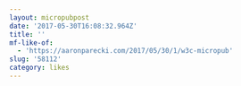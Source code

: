 ```yaml
---
layout: micropubpost
date: '2017-05-30T16:08:32.964Z'
title: ''
mf-like-of:
  - 'https://aaronparecki.com/2017/05/30/1/w3c-micropub'
slug: '58112'
category: likes
---
```

